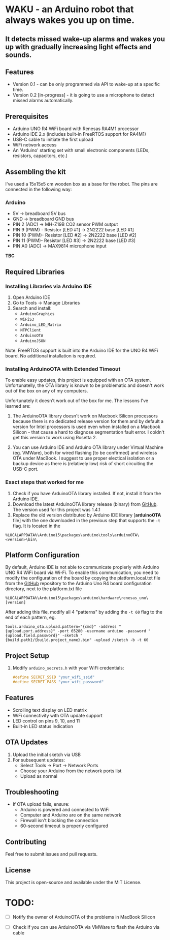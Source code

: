 # WAKU - an Arduino robot that always wakes you up on time. 
## It detects missed wake-up alarms and wakes you up with gradually increasing light effects and sounds. 

## Features
* Version 0.1 - can be only programmed via API to wake-up at a specific time.
* Version 0.2 [in-progress] - it is going to use a microphone to detect missed alarms automatically.

## Prerequisites

- Arduino UNO R4 WiFi board with Renesas RA4M1 processor
- Arduino IDE 2.x (includes built-in FreeRTOS support for RA4M1)
- USB-C cable to initiate the first upload
- WiFi network access
- An 'Arduino' starting set with small electronic components (LEDs, resistors, capacitors, etc.)

## Assembling the kit
I've used a 15x15x5 cm wooden box as a base for the robot. The pins are connected in the following way:

### Arduino

* 5V -> breadboard 5V bus
* GND -> breadboard GND bus
* PIN 2 (ADC) -> MH-Z19B CO2 sensor PWM output
* PIN 9 (PWM) - Resistor [LED #1] -> 2N2222 base [LED #1]
* PIN 10 (PWM)- Resistor [LED #2] -> 2N2222 base [LED #2]
* PIN 11 (PWM)- Resistor [LED #3] -> 2N2222 base [LED #3]
* PIN A0 (ADC) -> MAX9814 microphone input

**TBC**

## Required Libraries

### Installing Libraries via Arduino IDE
1. Open Arduino IDE
2. Go to Tools → Manage Libraries
3. Search and install:
   - `ArduinoGraphics`
   - `WiFiS3`
   - `Arduino_LED_Matrix`
   - `NTPClient`
   - `ArduinoOTA`
   - `ArduinoJSON`

Note: FreeRTOS support is built into the Arduino IDE for the UNO R4 WiFi board. No additional installation is required.

### Installing ArduinoOTA with Extended Timeout
To enable easy updates, this project is equipped with an OTA system. Unfortunatelly, the OTA library is known to be problematic and doesn't work out of the box on any of my computers. 

Unfortunately it doesn't work out of the box for me. The lessons I've learned are:
1. The ArduinoOTA library doesn't work on Macbook Silicon processors because there is no dedicated release version for them and by default a version for Intel processors is used even when installed on a Macbook Silicon - that cause a hard to diagnose segmentation fault error. I coldn't get this version to work using Rosetta 2. 

2. You can use Arduino IDE and Arduino OTA library under Virtual Machine (eg. VMWare), both for wired flashing [to be confirmed] and wireless OTA under MacBook. I suggest to use proper electical isolation or a backup device as there is (relatively low) risk of short circuiting the USB-C port.

### Exact steps that worked for me

1. Check if you have ArduinoOTA library installed. If not, install it from the Arduino IDE. 
2. Download the latest ArduinoOTA library release (binary) from [GitHub](https://github.com/arduino/arduinoOTA/releases). The version used for this project was 1.4.1
3. Replace the old version distributed by Arduino IDE library [**arduinoOTA** file] with the one downloaded in the previous step that supports the `-t` flag. It is located in the 
```
%LOCALAPPDATA%\Arduino15\packages\arduino\tools\arduinoOTA\<version>\bin\
```


## Platform Configuration

By default, Arduino IDE is not able to communicate proplerly with Arduino UNO R4 WiFi board via Wi-Fi. To enable this communication, you need to modify the configuration of the board by copying the platform.local.txt file from the [GitHub](https://github.com/JAndrassy/ArduinoOTA/tree/master/extras/renesas) repository to the Arduino Uno R4 board configuration directory, next to the platform.txt file 
```
%LOCALAPPDATA%\Arduino15\packages\arduino\hardware\renesas_uno\[version]
```

After adding this file, modify all 4 "patterns" by adding the `-t 60` flag to the end of each pattern, eg. 
```
tools.arduino_ota.upload.pattern="{cmd}" -address "{upload.port.address}" -port 65280 -username arduino -password "{upload.field.password}" -sketch "{build.path}/{build.project_name}.bin" -upload /sketch -b -t 60
```


## Project Setup

1. Modify `arduino_secrets.h` with your WiFi credentials:
   ```cpp
   #define SECRET_SSID "your_wifi_ssid"
   #define SECRET_PASS "your_wifi_password"
   ```

## Features

- Scrolling text display on LED matrix
- WiFi connectivity with OTA update support
- LED control on pins 9, 10, and 11
- Built-in LED status indication

## OTA Updates

1. Upload the initial sketch via USB
2. For subsequent updates:
   - Select Tools → Port → Network Ports
   - Choose your Arduino from the network ports list
   - Upload as normal

## Troubleshooting

- If OTA upload fails, ensure:
  - Arduino is powered and connected to WiFi
  - Computer and Arduino are on the same network
  - Firewall isn't blocking the connection
  - 60-second timeout is properly configured


## Contributing

Feel free to submit issues and pull requests.

## License

This project is open-source and available under the MIT License.

# TODO:
- [ ] Notify the owner of ArduinoOTA of the problems in MacBook Silicon
- [ ] Check if you can use ArduinoOTA via VMWare to flash the Arduino via cable



